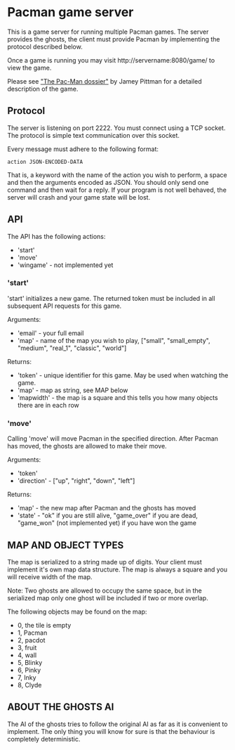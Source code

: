 Pacman game server
==================

This is a game server for running multiple Pacman games. The server provides
the ghosts, the client must provide Pacman by implementing the protocol
described below.

Once a game is running you may visit http://servername:8080/game/ to view the
game.

Please see ["The Pac-Man dossier"](http://home.comcast.net/~jpittman2/pacman/pacmandossier.html)
by Jamey Pittman for a detailed description of the game. 


Protocol
--------

The server is listening on port 2222. You must connect using a TCP socket.
The protocol is simple text communication over this socket.

Every message must adhere to the following format:

    action JSON-ENCODED-DATA

That is, a keyword with the name of the action you wish to perform, a space
and then the arguments encoded as JSON. You should only send one command and
then wait for a reply. If your program is not well behaved, the server will
crash and your game state will be lost.

API
---

The API has the following actions:

 * 'start'
 * 'move'
 * 'wingame' - not implemented yet


### 'start' ###

'start' initializes a new game. The returned token must be included in all
subsequent API requests for this game.

Arguments:

 * 'email' - your full email
 * 'map' - name of the map you wish to play, ["small", "small_empty", "medium", "real_1", "classic", "world"]

Returns:

 * 'token' - unique identifier for this game. May be used when watching the
   game.
 * 'map' - map as string, see MAP below
 * 'mapwidth' - the map is a square and this tells you how many objects
   there are in each row

### 'move' ###

Calling 'move' will move Pacman in the specified direction. After Pacman has
moved, the ghosts are allowed to make their move.

Arguments:

 * 'token'
 * 'direction' - ["up", "right", "down", "left"]

Returns:

 * 'map' - the new map after Pacman and the ghosts has moved
 * 'state' - "ok" if you are still alive, "game_over" if you are dead,
  "game_won" (not implemented yet) if you have won the game


MAP AND OBJECT TYPES
--------------------

The map is serialized to a string made up of digits. Your client must
implement it's own map data structure. The map is always a square and you
will receive width of the map.

Note: Two ghosts are allowed to occupy the same space, but in the serialized
map only one ghost will be included if two or more overlap.

The following objects may be found on the map:
 * 0, the tile is empty
 * 1, Pacman
 * 2, pacdot
 * 3, fruit
 * 4, wall
 * 5, Blinky
 * 6, Pinky
 * 7, Inky
 * 8, Clyde

ABOUT THE GHOSTS AI
-------------------

The AI of the ghosts tries to follow the original AI as far as it is
convenient to implement. The only thing you will know for sure is that
the behaviour is completely deterministic.


